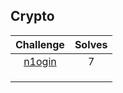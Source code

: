 ## Crypto

|     Challenge      | Solves |
| :----------------: | :----: |
| [n1ogin](./n1ogin) |   7    |
|                    |        |
|                    |        |
|                    |        |

